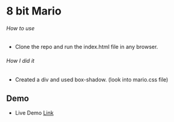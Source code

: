 # 8 bit Mario

###### How to use
- Clone the repo and run the index.html file in any browser.

###### How I did it
- Created a div and used box-shadow. (look into mario.css file)

## Demo
- Live Demo [Link](http://8bit-mario.surge.sh/)